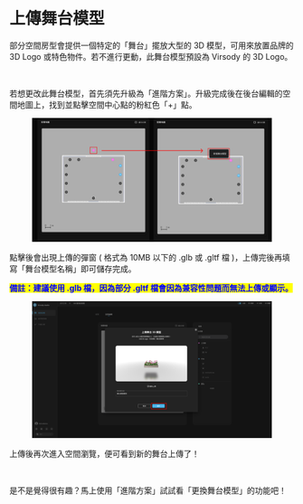 # 上傳舞台模型

部分空間房型會提供一個特定的「舞台」擺放大型的 3D 模型，可用來放置品牌的 3D Logo 或特色物件。若不進行更動，此舞台模型預設為 Virsody 的 3D Logo。

<figure><img src="../../.gitbook/assets/Frame 41.png" alt=""><figcaption></figcaption></figure>

若想更改此舞台模型，首先須先升級為「進階方案」。升級完成後在後台編輯的空間地圖上，找到並點擊空間中心點的粉紅色「+」點。

<figure><img src="../../.gitbook/assets/Frame 40 (1).png" alt=""><figcaption></figcaption></figure>

點擊後會出現上傳的彈窗 ( 格式為 10MB 以下的 .glb 或 .gltf 檔 )，上傳完後再填寫「舞台模型名稱」即可儲存完成。

<mark style="color:blue;">**備註：建議使用 .glb 檔，因為部分 .gltf 檔會因為兼容性問題而無法上傳或顯示。**</mark>

<figure><img src="../../.gitbook/assets/Frame 43.png" alt=""><figcaption></figcaption></figure>

上傳後再次進入空間瀏覽，便可看到新的舞台上傳了！

<figure><img src="../../.gitbook/assets/Frame 42.png" alt=""><figcaption></figcaption></figure>

是不是覺得很有趣？馬上使用「進階方案」試試看「更換舞台模型」的功能吧！


